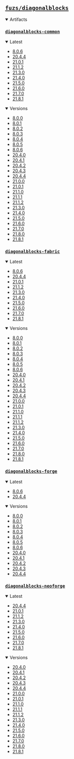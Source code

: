 ## [`fuzs/diagonalblocks`](.)

<details open>
<summary>Artifacts</summary>

### [`diagonalblocks-common`](./diagonalblocks-common)
<details open>
<summary>Latest</summary>

- [8.0.6](./diagonalblocks-common/8.0.6)
- [20.4.4](./diagonalblocks-common/20.4.4)
- [21.0.1](./diagonalblocks-common/21.0.1)
- [21.1.2](./diagonalblocks-common/21.1.2)
- [21.3.0](./diagonalblocks-common/21.3.0)
- [21.4.0](./diagonalblocks-common/21.4.0)
- [21.5.0](./diagonalblocks-common/21.5.0)
- [21.6.0](./diagonalblocks-common/21.6.0)
- [21.7.0](./diagonalblocks-common/21.7.0)
- [21.8.1](./diagonalblocks-common/21.8.1)
</details>

<details open>
<summary>Versions</summary>

- [8.0.0](./diagonalblocks-common/8.0.0)
- [8.0.1](./diagonalblocks-common/8.0.1)
- [8.0.2](./diagonalblocks-common/8.0.2)
- [8.0.3](./diagonalblocks-common/8.0.3)
- [8.0.4](./diagonalblocks-common/8.0.4)
- [8.0.5](./diagonalblocks-common/8.0.5)
- [8.0.6](./diagonalblocks-common/8.0.6)
- [20.4.0](./diagonalblocks-common/20.4.0)
- [20.4.1](./diagonalblocks-common/20.4.1)
- [20.4.2](./diagonalblocks-common/20.4.2)
- [20.4.3](./diagonalblocks-common/20.4.3)
- [20.4.4](./diagonalblocks-common/20.4.4)
- [21.0.0](./diagonalblocks-common/21.0.0)
- [21.0.1](./diagonalblocks-common/21.0.1)
- [21.1.0](./diagonalblocks-common/21.1.0)
- [21.1.1](./diagonalblocks-common/21.1.1)
- [21.1.2](./diagonalblocks-common/21.1.2)
- [21.3.0](./diagonalblocks-common/21.3.0)
- [21.4.0](./diagonalblocks-common/21.4.0)
- [21.5.0](./diagonalblocks-common/21.5.0)
- [21.6.0](./diagonalblocks-common/21.6.0)
- [21.7.0](./diagonalblocks-common/21.7.0)
- [21.8.0](./diagonalblocks-common/21.8.0)
- [21.8.1](./diagonalblocks-common/21.8.1)
</details>

### [`diagonalblocks-fabric`](./diagonalblocks-fabric)
<details open>
<summary>Latest</summary>

- [8.0.6](./diagonalblocks-fabric/8.0.6)
- [20.4.4](./diagonalblocks-fabric/20.4.4)
- [21.0.1](./diagonalblocks-fabric/21.0.1)
- [21.1.2](./diagonalblocks-fabric/21.1.2)
- [21.3.0](./diagonalblocks-fabric/21.3.0)
- [21.4.0](./diagonalblocks-fabric/21.4.0)
- [21.5.0](./diagonalblocks-fabric/21.5.0)
- [21.6.0](./diagonalblocks-fabric/21.6.0)
- [21.7.0](./diagonalblocks-fabric/21.7.0)
- [21.8.1](./diagonalblocks-fabric/21.8.1)
</details>

<details open>
<summary>Versions</summary>

- [8.0.0](./diagonalblocks-fabric/8.0.0)
- [8.0.1](./diagonalblocks-fabric/8.0.1)
- [8.0.2](./diagonalblocks-fabric/8.0.2)
- [8.0.3](./diagonalblocks-fabric/8.0.3)
- [8.0.4](./diagonalblocks-fabric/8.0.4)
- [8.0.5](./diagonalblocks-fabric/8.0.5)
- [8.0.6](./diagonalblocks-fabric/8.0.6)
- [20.4.0](./diagonalblocks-fabric/20.4.0)
- [20.4.1](./diagonalblocks-fabric/20.4.1)
- [20.4.2](./diagonalblocks-fabric/20.4.2)
- [20.4.3](./diagonalblocks-fabric/20.4.3)
- [20.4.4](./diagonalblocks-fabric/20.4.4)
- [21.0.0](./diagonalblocks-fabric/21.0.0)
- [21.0.1](./diagonalblocks-fabric/21.0.1)
- [21.1.0](./diagonalblocks-fabric/21.1.0)
- [21.1.1](./diagonalblocks-fabric/21.1.1)
- [21.1.2](./diagonalblocks-fabric/21.1.2)
- [21.3.0](./diagonalblocks-fabric/21.3.0)
- [21.4.0](./diagonalblocks-fabric/21.4.0)
- [21.5.0](./diagonalblocks-fabric/21.5.0)
- [21.6.0](./diagonalblocks-fabric/21.6.0)
- [21.7.0](./diagonalblocks-fabric/21.7.0)
- [21.8.0](./diagonalblocks-fabric/21.8.0)
- [21.8.1](./diagonalblocks-fabric/21.8.1)
</details>

### [`diagonalblocks-forge`](./diagonalblocks-forge)
<details open>
<summary>Latest</summary>

- [8.0.6](./diagonalblocks-forge/8.0.6)
- [20.4.4](./diagonalblocks-forge/20.4.4)
</details>

<details open>
<summary>Versions</summary>

- [8.0.0](./diagonalblocks-forge/8.0.0)
- [8.0.1](./diagonalblocks-forge/8.0.1)
- [8.0.2](./diagonalblocks-forge/8.0.2)
- [8.0.3](./diagonalblocks-forge/8.0.3)
- [8.0.4](./diagonalblocks-forge/8.0.4)
- [8.0.5](./diagonalblocks-forge/8.0.5)
- [8.0.6](./diagonalblocks-forge/8.0.6)
- [20.4.0](./diagonalblocks-forge/20.4.0)
- [20.4.1](./diagonalblocks-forge/20.4.1)
- [20.4.2](./diagonalblocks-forge/20.4.2)
- [20.4.3](./diagonalblocks-forge/20.4.3)
- [20.4.4](./diagonalblocks-forge/20.4.4)
</details>

### [`diagonalblocks-neoforge`](./diagonalblocks-neoforge)
<details open>
<summary>Latest</summary>

- [20.4.4](./diagonalblocks-neoforge/20.4.4)
- [21.0.1](./diagonalblocks-neoforge/21.0.1)
- [21.1.2](./diagonalblocks-neoforge/21.1.2)
- [21.3.0](./diagonalblocks-neoforge/21.3.0)
- [21.4.0](./diagonalblocks-neoforge/21.4.0)
- [21.5.0](./diagonalblocks-neoforge/21.5.0)
- [21.6.0](./diagonalblocks-neoforge/21.6.0)
- [21.7.0](./diagonalblocks-neoforge/21.7.0)
- [21.8.1](./diagonalblocks-neoforge/21.8.1)
</details>

<details open>
<summary>Versions</summary>

- [20.4.0](./diagonalblocks-neoforge/20.4.0)
- [20.4.1](./diagonalblocks-neoforge/20.4.1)
- [20.4.2](./diagonalblocks-neoforge/20.4.2)
- [20.4.3](./diagonalblocks-neoforge/20.4.3)
- [20.4.4](./diagonalblocks-neoforge/20.4.4)
- [21.0.0](./diagonalblocks-neoforge/21.0.0)
- [21.0.1](./diagonalblocks-neoforge/21.0.1)
- [21.1.0](./diagonalblocks-neoforge/21.1.0)
- [21.1.1](./diagonalblocks-neoforge/21.1.1)
- [21.1.2](./diagonalblocks-neoforge/21.1.2)
- [21.3.0](./diagonalblocks-neoforge/21.3.0)
- [21.4.0](./diagonalblocks-neoforge/21.4.0)
- [21.5.0](./diagonalblocks-neoforge/21.5.0)
- [21.6.0](./diagonalblocks-neoforge/21.6.0)
- [21.7.0](./diagonalblocks-neoforge/21.7.0)
- [21.8.0](./diagonalblocks-neoforge/21.8.0)
- [21.8.1](./diagonalblocks-neoforge/21.8.1)
</details>

</details>
